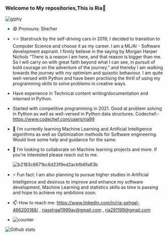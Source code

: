 
### Welcome to My repositories,This is Ria👋


![giphy](https://user-images.githubusercontent.com/51851121/114674079-7909c900-9d24-11eb-87d6-266ceaaeed4b.gif)

<!--
**Ria9929/Ria9929** is a ✨ _special_ ✨ repository because its `README.md` (this file) appears on your GitHub profile.-->

- 😄 Pronouns: She/her

- ⭐⭐ Starstruck by the self-driving cars in 2019, I decided to transition to Computer Science and choose it as my career. I am a ML/AI - Software development aspirant. I firmly believe in the saying by Morgan Harper Nichols “There is a reason I am here, and that reason is bigger than me. So I will carry on with great faith beyond what I can see, in pursuit of bold courage on the adventure of the journey.” and thereby I am walking towards the journey with my optimism and quixotic behaviour. I am quite well-versed with Python and have been practising the thrill of using my programming skills to solve problems in creative ways.

- Have experience in Technical content writing/documentation and interned in Python.

- Started with competitive programming in 2021. Good at problem solving in Python as well as well-versed in Python data structures. Codechef:- https://www.codechef.com/users/ria99

- 🌱 I’m currently learning Machine Learning and Artificial Intelligence algorithms as well as Optimization methods for Software engineering. Would love some help and guidance for the same.

- 👯 I’m looking to collaborate on Machine learning projects and more. If you're interested please reach out to me.
  
  
  ![b2183c6671bc6d23f9ed2acbfb6fa63b](https://user-images.githubusercontent.com/51851121/114674623-0c42fe80-9d25-11eb-8a5d-131b035f20f2.gif)



- ⚡ Fun fact: I am also planning to pursue higher studies in Artificial Intelligence and desirous to improve and enhance my software development, Machine Learning and statistics skills as time is passing and hope to achieve my ambitions soon. 

- 📫 How to reach me: https://www.linkedin.com/in/ria-sehgal-466200188/ , riasehgal1999av@gmail.com , ria291199@gmail.com
- ![counter](https://enugn3aetg4bhof.m.pipedream.net)

![Github stats](https://github-readme-stats.vercel.app/api?username=Ria9929)

<!-- 🌱 I’m currently learning ...
- 👯 I’m looking to collaborate on ...
- 🤔 I’m looking for help with ...
- 💬 Ask me about ...
- 📫 How to reach me: ...
- 😄 Pronouns: ...
- ⚡ Fun fact: ...-->

